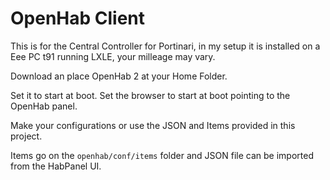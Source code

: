 # OpenHab Client

This is for the Central Controller for Portinari, in my setup it is installed on a Eee PC t91 running LXLE, your milleage may vary.

Download an place OpenHab 2 at your Home Folder.

Set it to start at boot. Set the browser to start at boot pointing to the OpenHab panel.

Make your configurations or use the JSON and Items provided in this project.

Items go on the ``openhab/conf/items`` folder and JSON file can be imported from the HabPanel UI.
